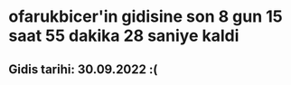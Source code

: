 # ofarukbicer'in gidisine son 8 gun 15 saat 55 dakika 28 saniye kaldi

## Gidis tarihi: 30.09.2022 :(